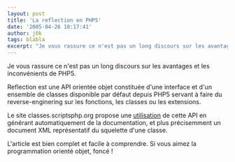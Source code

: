```yaml
---
layout: post
title: 'La reflection en PHP5'
date: '2005-04-26 10:17:41'
author: j0k
tags: blabla
excerpt: "Je vous rassure ce n'est pas un long discours sur les avantages et les inconvénients de PHP5.   )   Reflection est une API orientée objet constituée d'une interface et d'un ensemble de classes disponible par défaut depuis PHP5 servant à faire du reverse-enginering sur les fonctions, les classes ou les extensions.  \n  \nLe site classes.scriptsphp.org      …"
---
```


Je vous rassure ce n'est pas un long discours sur les avantages et les inconvénients de PHP5.

Reflection est une API orientée objet constituée d'une interface et d'un ensemble de classes disponible par défaut depuis PHP5 servant à faire du reverse-enginering sur les fonctions, les classes ou les extensions.

Le site classes.scriptsphp.org propose une [utilisation](http://classes.scriptsphp.org/article.Un-peu-de-reflection-en-PHP5) de cette API en générant automatiquement de la documentation, et plus précisemment un document XML représentatif du squelette d'une classe.

L'article est bien complet et facile à comprendre.   Si vous aimez la programmation orienté objet, foncé !

